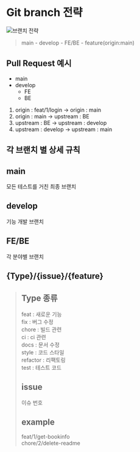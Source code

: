 # Git branch 전략
![브랜치 전략]("https://github.com/JNU-econovation/econo-sigma/assets/73173356/3b6e0bbe-8c41-486b-9fc9-320838b3df0e")
> main - develop - FE/BE - feature(origin:main)

## Pull Request 예시
- main
- develop
  - FE
  - BE
1. origin : feat/1/login -> origin : main
2. origin : main -> upstream : BE
3. upstream : BE -> upstream : develop
4. upstream : develop -> upstream : main

각 브랜치 별 상세 규칙
---
main 
---
모든 테스트를 거친 최종 브랜치

develop
---
기능 개발 브랜치  

FE/BE
---
각 분야별 브랜치
## {Type}/{issue}/{feature}
>## Type 종류  
>feat : 새로운 기능    
>fix : 버그 수정    
>chore : 빌드 관련  
>ci : ci 관련  
>docs : 문서 수정  
>style : 코드 스타일  
>refactor : 리팩토링  
>test : 테스트 코드  
>## issue
>이슈 번호
>## example
>feat/1/get-bookinfo  
>chore/2/delete-readme
